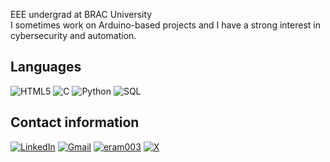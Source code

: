 EEE undergrad at BRAC University <br/>
I sometimes work on Arduino-based projects and I have a strong interest in cybersecurity and automation.

## Languages
![HTML5](https://img.shields.io/badge/html5-%23E34F26.svg?style=for-the-badge&logo=html5&logoColor=white)
![C](https://img.shields.io/badge/c-%2300599C.svg?style=for-the-badge&logo=c&logoColor=white)
![Python](https://img.shields.io/badge/python-3670A0?style=for-the-badge&logo=python&logoColor=ffdd54)
![SQL](https://img.shields.io/badge/sql-%2300599C.svg?style=for-the-badge&logo=sql&logoColor=white)

## Contact information
[![LinkedIn](https://img.shields.io/badge/linkedin-%230077B5.svg?style=for-the-badge&logo=linkedin&logoColor=white)](https://www.linkedin.com/in/eram003/)
[![Gmail](https://img.shields.io/badge/gmail-%23D14836.svg?style=for-the-badge&logo=gmail&logoColor=white)](mailto:sleram16@gmail.com)
[![eram003](https://img.shields.io/badge/eram003-%2312100E.svg?style=for-the-badge&logo=internet-explorer&logoColor=white)](https://eram003.github.io/003/)
[![X](https://img.shields.io/badge/x-%23000000.svg?style=for-the-badge&logo=x&logoColor=white)](https://x.com/sdreram)
